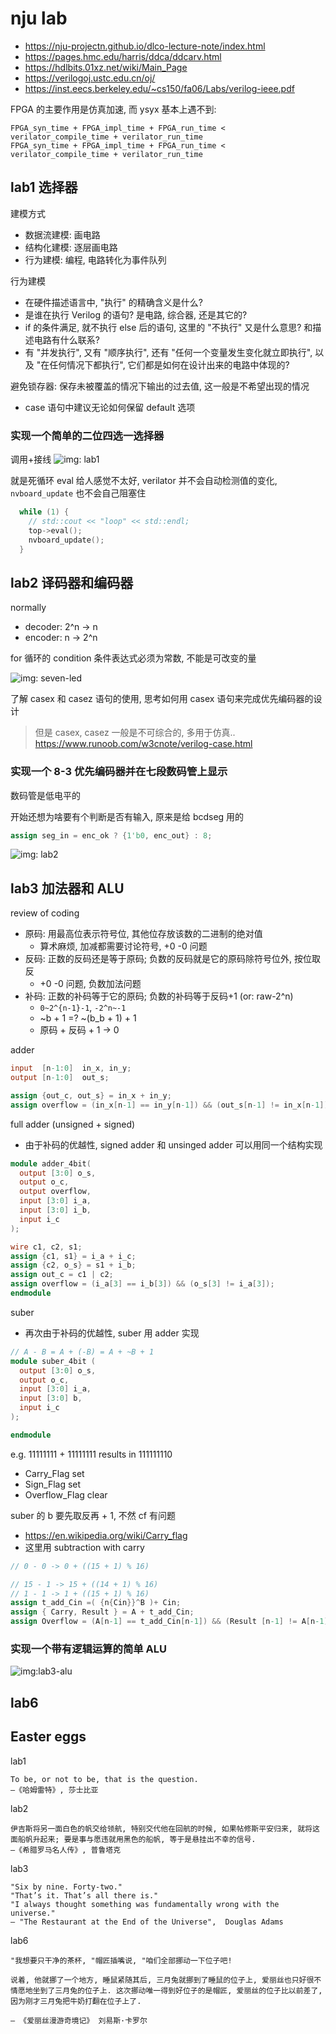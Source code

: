 # nju lab
- <https://nju-projectn.github.io/dlco-lecture-note/index.html>
- <https://pages.hmc.edu/harris/ddca/ddcarv.html>
- <https://hdlbits.01xz.net/wiki/Main_Page>
- <https://verilogoj.ustc.edu.cn/oj/>
- <https://inst.eecs.berkeley.edu/~cs150/fa06/Labs/verilog-ieee.pdf>

FPGA 的主要作用是仿真加速, 而 ysyx 基本上遇不到:
```
FPGA_syn_time + FPGA_impl_time + FPGA_run_time < verilator_compile_time + verilator_run_time
FPGA_syn_time + FPGA_impl_time + FPGA_run_time < verilator_compile_time + verilator_run_time
```


## lab1 选择器

建模方式
- 数据流建模: 画电路
- 结构化建模: 逐层画电路
- 行为建模: 编程, 电路转化为事件队列

行为建模
- 在硬件描述语言中, "执行" 的精确含义是什么?
- 是谁在执行 Verilog 的语句?  是电路, 综合器, 还是其它的?
- if 的条件满足, 就不执行 else 后的语句, 这里的 "不执行" 又是什么意思?  和描述电路有什么联系?
- 有 "并发执行", 又有 "顺序执行", 还有 "任何一个变量发生变化就立即执行", 以及 "在任何情况下都执行", 它们都是如何在设计出来的电路中体现的?


避免锁存器: 保存未被覆盖的情况下输出的过去值, 这一般是不希望出现的情况
- case 语句中建议无论如何保留 default 选项


### 实现一个简单的二位四选一选择器

调用+接线
![img: lab1](https://i.imgur.com/HnkETMI.png)

就是死循环 eval 给人感觉不太好, verilator 并不会自动检测值的变化, `nvboard_update` 也不会自己阻塞住
```cc
  while (1) {
    // std::cout << "loop" << std::endl;
    top->eval();
    nvboard_update();
  }
```

## lab2 译码器和编码器

normally
- decoder: 2^n -> n
- encoder: n -> 2^n

for 循环的 condition 条件表达式必须为常数, 不能是可改变的量

![img: seven-led](https://i.imgur.com/iV6JCZq.png)


了解 casex 和 casez 语句的使用, 思考如何用 casex 语句来完成优先编码器的设计
> 但是 casex, casez 一般是不可综合的, 多用于仿真..
<https://www.runoob.com/w3cnote/verilog-case.html>

### 实现一个 8-3 优先编码器并在七段数码管上显示

数码管是低电平的

开始还想为啥要有个判断是否有输入, 原来是给 bcdseg 用的
```verilog
assign seg_in = enc_ok ? {1'b0, enc_out} : 8;
```
![img: lab2](https://i.imgur.com/AKR4icG.png)


## lab3 加法器和 ALU


review of coding
- 原码: 用最高位表示符号位, 其他位存放该数的二进制的绝对值
  - 算术麻烦, 加减都需要讨论符号, +0 -0 问题
- 反码: 正数的反码还是等于原码; 负数的反码就是它的原码除符号位外, 按位取反
  - +0 -0 问题, 负数加法问题
- 补码: 正数的补码等于它的原码; 负数的补码等于反码+1 (or: raw-2^n)
  - `0~2^{n-1}-1`, `-2^n~-1`
  - ~b + 1 =? ~(b_b + 1) + 1
  - 原码 + 反码 + 1 -> 0

adder
```verilog
input  [n-1:0]  in_x, in_y;
output [n-1:0]  out_s;

assign {out_c, out_s} = in_x + in_y;
assign overflow = (in_x[n-1] == in_y[n-1]) && (out_s[n-1] != in_x[n-1]);
```


full adder (unsigned + signed)
- 由于补码的优越性, signed adder 和 unsinged adder 可以用同一个结构实现
```verilog
module adder_4bit(
  output [3:0] o_s,
  output o_c,
  output overflow,
  input [3:0] i_a,
  input [3:0] i_b,
  input i_c
);

wire c1, c2, s1;
assign {c1, s1} = i_a + i_c;
assign {c2, o_s} = s1 + i_b;
assign out_c = c1 | c2;
assign overflow = (i_a[3] == i_b[3]) && (o_s[3] != i_a[3]);
endmodule
```

suber
- 再次由于补码的优越性, suber 用 adder 实现
```verilog
// A - B = A + (-B) = A + ~B + 1
module suber_4bit (
  output [3:0] o_s,
  output o_c,
  input [3:0] i_a,
  input [3:0] b,
  input i_c
);

endmodule
```

e.g. 11111111 + 11111111 results in 111111110
- Carry_Flag set
- Sign_Flag set
- Overflow_Flag clear


suber 的 b 要先取反再 + 1, 不然 cf 有问题
- <https://en.wikipedia.org/wiki/Carry_flag>
- 这里用 subtraction with carry
```verilog
// 0 - 0 -> 0 + ((15 + 1) % 16)

// 15 - 1 -> 15 + ((14 + 1) % 16)
// 1 - 1 -> 1 + ((15 + 1) % 16)
assign t_add_Cin =( {n{Cin}}^B )+ Cin;
assign { Carry, Result } = A + t_add_Cin;
assign Overflow = (A[n-1] == t_add_Cin[n-1]) && (Result [n-1] != A[n-1]);
```

### 实现一个带有逻辑运算的简单 ALU

![img:lab3-alu](https://i.imgur.com/Y65xC9k.png)




## lab6




## Easter eggs

lab1
```
To be, or not to be, that is the question.
—《哈姆雷特》, 莎士比亚
```

lab2
```
伊吉斯将另一面白色的帆交给领航, 特别交代他在回航的时候, 如果帖修斯平安归来, 就将这面船帆升起来; 要是事与愿违就用黑色的船帆, 等于是悬挂出不幸的信号.
—《希腊罗马名人传》, 普鲁塔克
```

lab3
```
"Six by nine. Forty-two."
"That’s it. That’s all there is."
"I always thought something was fundamentally wrong with the universe."
— "The Restaurant at the End of the Universe",  Douglas Adams
```

lab6
```
"我想要只干净的茶杯, "帽匠插嘴说, "咱们全部挪动一下位子吧!

说着, 他就挪了一个地方, 睡鼠紧随其后, 三月兔就挪到了睡鼠的位子上, 爱丽丝也只好很不情愿地坐到了三月兔的位子上. 这次挪动唯一得到好位子的是帽匠, 爱丽丝的位子比以前差了, 因为刚才三月兔把牛奶打翻在位子上了.

— 《爱丽丝漫游奇境记》 刘易斯·卡罗尔
```
